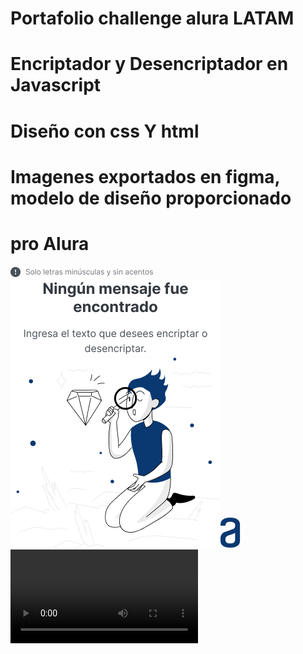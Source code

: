 # Portafolio challenge alura LATAM
# Encriptador y Desencriptador en Javascript
# Diseño con css Y html
# Imagenes exportados en figma, modelo de diseño proporcionado
# pro Alura

![](img/frame1.png)![](img/frame5.png)![](img/imagen.png)![](img/logo.png)
![](img/video.webm)